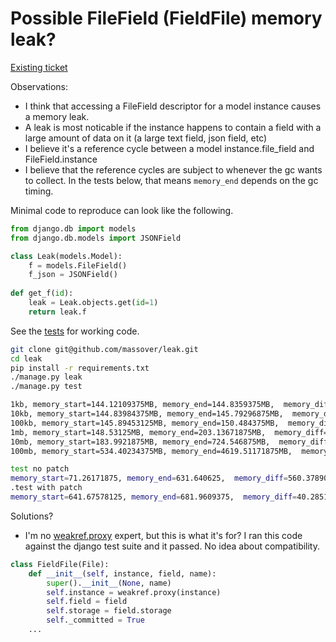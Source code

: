 # Possible FileField (FieldFile) memory leak?

[Existing ticket](https://code.djangoproject.com/ticket/16022)

Observations:

- I think that accessing a FileField descriptor for a model instance causes a memory leak.
- A leak is most noticable if the instance happens to contain a field with a large amount of data on it (a large text field, json field, etc)
- I believe it's a reference cycle between a model instance.file_field and FileField.instance
- I believe that the reference cycles are subject to whenever the gc wants to collect. In the tests below, that means `memory_end` depends on the gc timing.


Minimal code to reproduce can look like the following.

```python
from django.db import models
from django.db.models import JSONField

class Leak(models.Model):
    f = models.FileField()
    f_json = JSONField()
    
def get_f(id):
    leak = Leak.objects.get(id=1)
    return leak.f
```

See the [tests](https://github.com/massover/possible-leak/blob/main/core/tests.py) for working code.

```bash
git clone git@github.com/massover/leak.git
cd leak
pip install -r requirements.txt
./manage.py leak
./manage.py test
```

```bash
1kb, memory_start=144.12109375MB, memory_end=144.8359375MB,  memory_diff=0.71484375MB
10kb, memory_start=144.83984375MB, memory_end=145.79296875MB,  memory_diff=0.953125MB
100kb, memory_start=145.89453125MB, memory_end=150.484375MB,  memory_diff=4.58984375MB
1mb, memory_start=148.53125MB, memory_end=203.13671875MB,  memory_diff=54.60546875MB
10mb, memory_start=183.9921875MB, memory_end=724.546875MB,  memory_diff=540.5546875MB
100mb, memory_start=534.40234375MB, memory_end=4619.51171875MB,  memory_diff=4085.109375MB
```

```bash
test no patch
memory_start=71.26171875, memory_end=631.640625,  memory_diff=560.37890625
.test with patch
memory_start=641.67578125, memory_end=681.9609375,  memory_diff=40.28515625
```

Solutions?

- I'm no [weakref.proxy](https://docs.python.org/3/library/weakref.html#weakref.proxy) expert, but this is what it's for? I ran this code against the django test suite and it passed. No idea about compatibility.

```python
class FieldFile(File):
    def __init__(self, instance, field, name):
        super().__init__(None, name)
        self.instance = weakref.proxy(instance)
        self.field = field
        self.storage = field.storage
        self._committed = True
    ...
```

